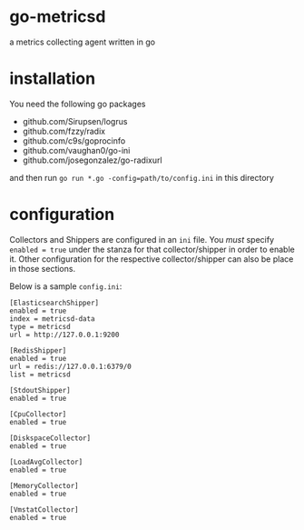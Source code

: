 # go-metricsd
a metrics collecting agent written in go

# installation

You need the following go packages

- github.com/Sirupsen/logrus
- github.com/fzzy/radix
- github.com/c9s/goprocinfo
- github.com/vaughan0/go-ini
- github.com/josegonzalez/go-radixurl

and then run `go run *.go -config=path/to/config.ini` in this directory

# configuration

Collectors and Shippers are configured in an `ini` file. You *must* specify `enabled = true` under the stanza for that collector/shipper in order to enable it. Other configuration for the respective collector/shipper can also be place in those sections.

Below is a sample `config.ini`:

```
[ElasticsearchShipper]
enabled = true
index = metricsd-data
type = metricsd
url = http://127.0.0.1:9200

[RedisShipper]
enabled = true
url = redis://127.0.0.1:6379/0
list = metricsd

[StdoutShipper]
enabled = true

[CpuCollector]
enabled = true

[DiskspaceCollector]
enabled = true

[LoadAvgCollector]
enabled = true

[MemoryCollector]
enabled = true

[VmstatCollector]
enabled = true
```
